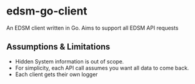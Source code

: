 # edsm-go-client
An EDSM client written in Go.  Aims to support all EDSM API requests

## Assumptions & Limitations
- Hidden System information is out of scope.
- For simplicity, each API call assumes you want all data to come back.
- Each client gets their own logger
